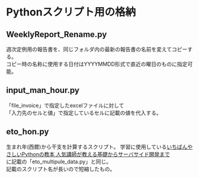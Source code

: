 # Pythonスクリプト用の格納

## WeeklyReport_Rename.py
週次定例用の報告書を、同じフォルダ内の最新の報告書の名前を変えてコピーする。  
コピー時の名称に使用する日付はYYYYMMDD形式で直近の曜日のものに指定可能。


## input_man_hour.py
「file_invoice」で指定したexcelファイルに対して  
「入力先のセルと値」で指定しているセルに記載の値を代入する。


## eto_hon.py
生まれ年(西暦)から干支を計算するスクリプト。
学習に使用している[いちばんやさしいPythonの教本 人気講師が教える基礎からサーバサイド開発まで](https://www.amazon.co.jp/dp/B075197HLN/ref=dp-kindle-redirect?_encoding=UTF8&btkr=1)  
に記載の「eto_multipule_data.py」と同じ。  
記載のスクリプト名が長いので短縮したもの。
